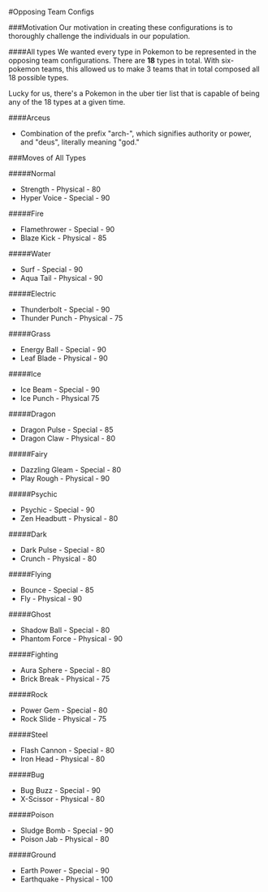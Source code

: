 #Opposing Team Configs

###Motivation
Our motivation in creating these configurations is to thoroughly challenge the individuals in our population.

####All types
We wanted every type in Pokemon to be represented in the opposing team configurations. There are **18** types in total. With six-pokemon teams, this allowed us to make 3 teams that in total composed all 18 possible types.

Lucky for us, there's a Pokemon in the uber tier list that is capable of being any of the 18 types at a given time.

####Arceus
- Combination of the prefix "arch-", which signifies authority or power, and "deus", literally meaning "god." 

###Moves of All Types

#####Normal
- Strength - Physical - 80
- Hyper Voice - Special - 90

#####Fire
- Flamethrower - Special - 90
- Blaze Kick - Physical - 85

#####Water
- Surf - Special - 90
- Aqua Tail - Physical - 90

#####Electric
- Thunderbolt - Special - 90
- Thunder Punch - Physical - 75

#####Grass
- Energy Ball - Special - 90
- Leaf Blade - Physical - 90

#####Ice
- Ice Beam - Special - 90
- Ice Punch - Physical 75

#####Dragon
- Dragon Pulse - Special - 85
- Dragon Claw - Physical - 80

#####Fairy
- Dazzling Gleam - Special - 80
- Play Rough - Physical - 90

#####Psychic
- Psychic - Special - 90
- Zen Headbutt - Physical - 80

#####Dark
- Dark Pulse - Special - 80
- Crunch - Physical - 80

#####Flying
- Bounce - Special - 85
- Fly - Physical - 90

#####Ghost
- Shadow Ball - Special - 80
- Phantom Force - Physical - 90

#####Fighting
- Aura Sphere - Special - 80
- Brick Break - Physical - 75

#####Rock
- Power Gem - Special - 80
- Rock Slide - Physical - 75

#####Steel
- Flash Cannon - Special - 80
- Iron Head - Physical - 80

#####Bug
- Bug Buzz - Special - 90
- X-Scissor - Physical - 80

#####Poison
- Sludge Bomb - Special - 90
- Poison Jab - Physical - 80

#####Ground
- Earth Power - Special - 90
- Earthquake - Physical - 100